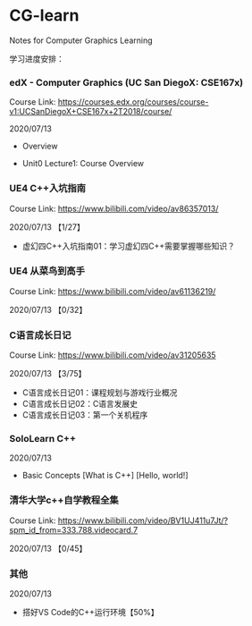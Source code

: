 # CG-learn
 Notes for Computer Graphics Learning

学习进度安排：

### edX - Computer Graphics (UC San DiegoX: CSE167x)

Course Link: https://courses.edx.org/courses/course-v1:UCSanDiegoX+CSE167x+2T2018/course/

2020/07/13

- Overview

- Unit0 Lecture1: Course Overview

### UE4 C++入坑指南

Course Link: https://www.bilibili.com/video/av86357013/

2020/07/13 【1/27】

- 虚幻四C++入坑指南01：学习虚幻四C++需要掌握哪些知识？

### UE4 从菜鸟到高手

Course Link: https://www.bilibili.com/video/av61136219/

2020/07/13 【0/32】

### C语言成长日记

Course Link: https://www.bilibili.com/video/av31205635

2020/07/13 【3/75】

- C语言成长日记01：课程规划与游戏行业概况
- C语言成长日记02：C语言发展史
- C语言成长日记03：第一个关机程序

### SoloLearn C++

2020/07/13

- Basic Concepts [What is C++] [Hello, world!]

### 清华大学c++自学教程全集

Course Link: https://www.bilibili.com/video/BV1UJ411u7Jt/?spm_id_from=333.788.videocard.7

2020/07/13 【0/45】

### 其他

2020/07/13

- 搭好VS Code的C++运行环境【50%】